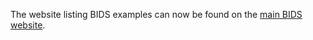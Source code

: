 The website listing BIDS examples can now be found on the [main BIDS website](https://bids.neuroimaging.io/datasets/examples.html).